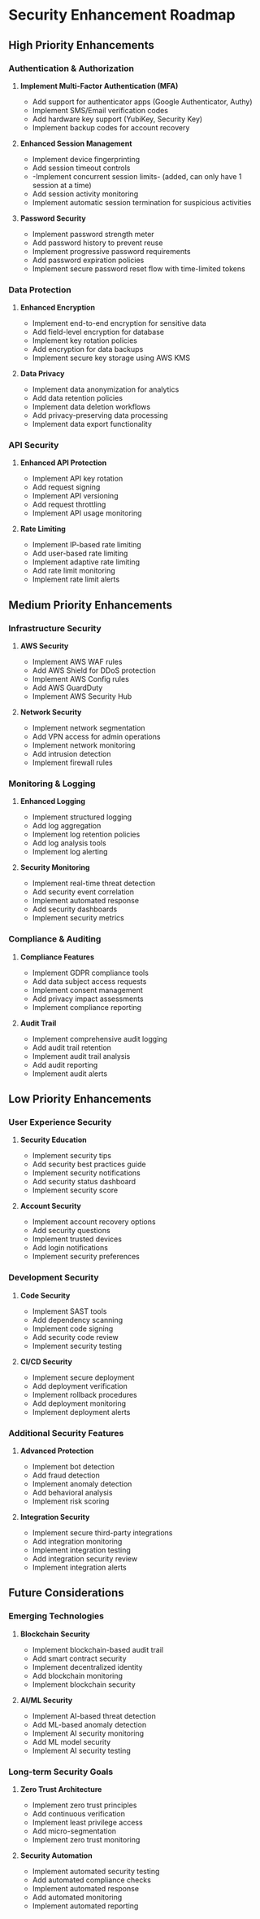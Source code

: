 # Security Enhancement Roadmap

## High Priority Enhancements

### Authentication & Authorization
1. **Implement Multi-Factor Authentication (MFA)**
   - Add support for authenticator apps (Google Authenticator, Authy)
   - Implement SMS/Email verification codes
   - Add hardware key support (YubiKey, Security Key)
   - Implement backup codes for account recovery

2. **Enhanced Session Management**
   - Implement device fingerprinting
   - Add session timeout controls
   - -Implement concurrent session limits- (added, can only have 1 session at a time)
   - Add session activity monitoring
   - Implement automatic session termination for suspicious activities

3. **Password Security**
   - Implement password strength meter
   - Add password history to prevent reuse
   - Implement progressive password requirements
   - Add password expiration policies
   - Implement secure password reset flow with time-limited tokens

### Data Protection
1. **Enhanced Encryption**
   - Implement end-to-end encryption for sensitive data
   - Add field-level encryption for database
   - Implement key rotation policies
   - Add encryption for data backups
   - Implement secure key storage using AWS KMS

2. **Data Privacy**
   - Implement data anonymization for analytics
   - Add data retention policies
   - Implement data deletion workflows
   - Add privacy-preserving data processing
   - Implement data export functionality

### API Security
1. **Enhanced API Protection**
   - Implement API key rotation
   - Add request signing
   - Implement API versioning
   - Add request throttling
   - Implement API usage monitoring

2. **Rate Limiting**
   - Implement IP-based rate limiting
   - Add user-based rate limiting
   - Implement adaptive rate limiting
   - Add rate limit monitoring
   - Implement rate limit alerts

## Medium Priority Enhancements

### Infrastructure Security
1. **AWS Security**
   - Implement AWS WAF rules
   - Add AWS Shield for DDoS protection
   - Implement AWS Config rules
   - Add AWS GuardDuty
   - Implement AWS Security Hub

2. **Network Security**
   - Implement network segmentation
   - Add VPN access for admin operations
   - Implement network monitoring
   - Add intrusion detection
   - Implement firewall rules

### Monitoring & Logging
1. **Enhanced Logging**
   - Implement structured logging
   - Add log aggregation
   - Implement log retention policies
   - Add log analysis tools
   - Implement log alerting

2. **Security Monitoring**
   - Implement real-time threat detection
   - Add security event correlation
   - Implement automated response
   - Add security dashboards
   - Implement security metrics

### Compliance & Auditing
1. **Compliance Features**
   - Implement GDPR compliance tools
   - Add data subject access requests
   - Implement consent management
   - Add privacy impact assessments
   - Implement compliance reporting

2. **Audit Trail**
   - Implement comprehensive audit logging
   - Add audit trail retention
   - Implement audit trail analysis
   - Add audit reporting
   - Implement audit alerts

## Low Priority Enhancements

### User Experience Security
1. **Security Education**
   - Implement security tips
   - Add security best practices guide
   - Implement security notifications
   - Add security status dashboard
   - Implement security score

2. **Account Security**
   - Implement account recovery options
   - Add security questions
   - Implement trusted devices
   - Add login notifications
   - Implement security preferences

### Development Security
1. **Code Security**
   - Implement SAST tools
   - Add dependency scanning
   - Implement code signing
   - Add security code review
   - Implement security testing

2. **CI/CD Security**
   - Implement secure deployment
   - Add deployment verification
   - Implement rollback procedures
   - Add deployment monitoring
   - Implement deployment alerts

### Additional Security Features
1. **Advanced Protection**
   - Implement bot detection
   - Add fraud detection
   - Implement anomaly detection
   - Add behavioral analysis
   - Implement risk scoring

2. **Integration Security**
   - Implement secure third-party integrations
   - Add integration monitoring
   - Implement integration testing
   - Add integration security review
   - Implement integration alerts

## Future Considerations

### Emerging Technologies
1. **Blockchain Security**
   - Implement blockchain-based audit trail
   - Add smart contract security
   - Implement decentralized identity
   - Add blockchain monitoring
   - Implement blockchain security

2. **AI/ML Security**
   - Implement AI-based threat detection
   - Add ML-based anomaly detection
   - Implement AI security monitoring
   - Add ML model security
   - Implement AI security testing

### Long-term Security Goals
1. **Zero Trust Architecture**
   - Implement zero trust principles
   - Add continuous verification
   - Implement least privilege access
   - Add micro-segmentation
   - Implement zero trust monitoring

2. **Security Automation**
   - Implement automated security testing
   - Add automated compliance checks
   - Implement automated response
   - Add automated monitoring
   - Implement automated reporting 